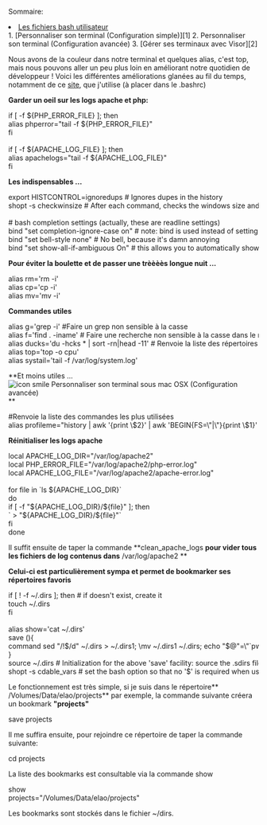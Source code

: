 
Sommaire:

<li style="text-align: justify;">
  <a title="Les fichiers bash utilisateur" href="http://www.elao.com/blog/mac-os/terminal/les-fichiers-bash-utilisateur.html ">Les fichiers bash utilisateur</a>
</li>
1.  [Personnaliser son terminal (Configuration simple)][1]
2.  Personnaliser son terminal (Configuration avancée)
3.  [Gérer ses terminaux avec Visor][2]

Nous avons de la couleur dans notre terminal et quelques alias, c'est top, mais nous pouvons aller un peu plus loin en améliorant notre quotidien de développeur !
Voici les différentes améliorations glanées au fil du temps, notamment de ce <a title="Infinitered" href="http://blog.infinitered.com/" target="_blank">site</a>, que j'utilise (à placer dans le .bashrc)

**Garder un oeil sur les logs apache et php:**

<div class="codecolorer-container bash vibrant" style="overflow:auto;white-space:nowrap;width:100%;">
  <div class="bash codecolorer">
    <span class="kw1">if</span> <span class="br0">&#91;</span> <span class="re5">-f</span> <span class="co1">${PHP_ERROR_FILE}</span> <span class="br0">&#93;</span>; <span class="kw1">then</span><br />         <span class="kw3">alias</span> <span class="re2">phperror</span>=<span class="st0">"tail -f <span class="es3">${PHP_ERROR_FILE}</span>"</span><br /> <span class="kw1">fi</span><br /> <br /> <span class="kw1">if</span> <span class="br0">&#91;</span> <span class="re5">-f</span> <span class="co1">${APACHE_LOG_FILE}</span> <span class="br0">&#93;</span>; <span class="kw1">then</span><br />         <span class="kw3">alias</span> <span class="re2">apachelogs</span>=<span class="st0">"tail -f <span class="es3">${APACHE_LOG_FILE}</span>"</span><br /> <span class="kw1">fi</span>
  </div>
</div>

**Les indispensables ...**

<div class="codecolorer-container bash vibrant" style="overflow:auto;white-space:nowrap;width:100%;">
  <div class="bash codecolorer">
    <span class="kw3">export</span> <span class="re2">HISTCONTROL</span>=ignoredups <span class="co0"># Ignores dupes in the history</span><br /> <span class="kw3">shopt</span> <span class="re5">-s</span> checkwinsize <span class="co0"># After each command, checks the windows size and changes lines and columns</span><br /> <br /> <span class="co0"># bash completion settings (actually, these are readline settings)</span><br /> <span class="kw3">bind</span> <span class="st0">"set completion-ignore-case on"</span> <span class="co0"># note: bind is used instead of setting these in .inputrc.  This ignores case in bash completion</span><br /> <span class="kw3">bind</span> <span class="st0">"set bell-style none"</span> <span class="co0"># No bell, because it's damn annoying</span><br /> <span class="kw3">bind</span> <span class="st0">"set show-all-if-ambiguous On"</span> <span class="co0"># this allows you to automatically show completion without double tab-ing</span>
  </div>
</div>

**Pour éviter la boulette et de passer une trèèèès longue nuit ...**

<div class="codecolorer-container bash vibrant" style="overflow:auto;white-space:nowrap;width:100%;">
  <div class="bash codecolorer">
    <span class="kw3">alias</span> <span class="re2">rm</span>=<span class="st_h">'rm -i'</span><br /> <span class="kw3">alias</span> <span class="re2">cp</span>=<span class="st_h">'cp -i'</span><br /> <span class="kw3">alias</span> <span class="re2">mv</span>=<span class="st_h">'mv -i'</span>
  </div>
</div>

**Commandes utiles**

<div class="codecolorer-container bash vibrant" style="overflow:auto;white-space:nowrap;width:100%;">
  <div class="bash codecolorer">
    <span class="kw3">alias</span> <span class="re2">g</span>=<span class="st_h">'grep -i'</span>  <span class="co0">#Faire un grep non sensible à la casse</span><br /> <span class="kw3">alias</span> <span class="re2">f</span>=<span class="st_h">'find . -iname'</span> <span class="co0"># Faire une recherche non sensible à la casse dans le répertoire courant</span><br /> <span class="kw3">alias</span> <span class="re2">ducks</span>=<span class="st_h">'du -hcks * | sort -rn|head -11'</span> <span class="co0"># Renvoie la liste des répertoires avec leur taille</span><br /> <span class="kw3">alias</span> <span class="re2">top</span>=<span class="st_h">'top -o cpu'</span><br /> <span class="kw3">alias</span> <span class="re2">systail</span>=<span class="st_h">'tail -f /var/log/system.log'</span>
  </div>
</div>

**Et moins utiles ... <img src="http://old-blog.elao.dev/wp-includes/images/smilies/icon_smile.gif" alt="icon smile Personnaliser son terminal sous mac OSX (Configuration avancée)" class="wp-smiley" title="Personnaliser son terminal sous mac OSX (Configuration avancée)" /> **

<div class="codecolorer-container bash vibrant" style="overflow:auto;white-space:nowrap;width:100%;">
  <div class="bash codecolorer">
    <span class="co0">#Renvoie la liste des commandes les plus utilisées</span><br /> <span class="kw3">alias</span> <span class="re2">profileme</span>=<span class="st0">"history | awk '{print <span class="es1">\$</span>2}' | awk 'BEGIN{FS=<span class="es1">\"</span>|<span class="es1">\"</span>}{print <span class="es1">\$</span>1}' | sort | uniq -c | sort -n | tail -n 20 | sort -nr"</span>
  </div>
</div>

**Réinitialiser les logs apache**

<div class="codecolorer-container bash vibrant" style="overflow:auto;white-space:nowrap;width:100%;">
  <div class="bash codecolorer">
            <span class="kw3">local</span> <span class="re2">APACHE_LOG_DIR</span>=<span class="st0">"/var/log/apache2"</span><br />         <span class="kw3">local</span> <span class="re2">PHP_ERROR_FILE</span>=<span class="st0">"/var/log/apache2/php-error.log"</span><br />         <span class="kw3">local</span> <span class="re2">APACHE_LOG_FILE</span>=<span class="st0">"/var/log/apache2/apache-error.log"</span><br /> <br />         <span class="kw1">for</span> <span class="kw2">file</span> <span class="kw1">in</span> <span class="sy0">`</span><span class="kw2">ls</span> <span class="co1">${APACHE_LOG_DIR}</span><span class="sy0">`</span><br />         <span class="kw1">do</span><br />                 <span class="kw1">if</span> <span class="br0">&#91;</span> <span class="re5">-f</span> <span class="st0">"<span class="es3">${APACHE_LOG_DIR}</span>/<span class="es3">${file}</span>"</span> <span class="br0">&#93;</span>; <span class="kw1">then</span><br />                         <span class="sy0">`</span> <span class="sy0">></span> <span class="st0">"<span class="es3">${APACHE_LOG_DIR}</span>/<span class="es3">${file}</span>"</span><span class="sy0">`</span><br />                 <span class="kw1">fi</span><br />         <span class="kw1">done</span>
  </div>
</div>

Il suffit ensuite de taper la commande **clean\_apache\_logs **pour vider tous les fichiers de log contenus dans** /var/log/apache2 **

**Celui-ci est particulièrement sympa et permet de bookmarker ses répertoires favoris**

<div class="codecolorer-container bash vibrant" style="overflow:auto;white-space:nowrap;width:100%;">
  <div class="bash codecolorer">
    <span class="kw1">if</span> <span class="br0">&#91;</span> <span class="sy0">!</span> <span class="re5">-f</span> ~<span class="sy0">/</span>.dirs <span class="br0">&#93;</span>; <span class="kw1">then</span>  <span class="co0"># if doesn't exist, create it</span><br />         <span class="kw2">touch</span> ~<span class="sy0">/</span>.dirs<br /> <span class="kw1">fi</span><br /> <br /> <span class="kw3">alias</span> <span class="re2">show</span>=<span class="st_h">'cat ~/.dirs'</span><br /> save <span class="br0">&#40;</span><span class="br0">&#41;</span><span class="br0">&#123;</span><br />         <span class="kw3">command</span> <span class="kw2">sed</span> <span class="st0">"/!$/d"</span> ~<span class="sy0">/</span>.dirs <span class="sy0">></span> ~<span class="sy0">/</span>.dirs1; \<span class="kw2">mv</span> ~<span class="sy0">/</span>.dirs1 ~<span class="sy0">/</span>.dirs; <span class="kw3">echo</span> <span class="st0">"$@"</span>=<span class="co3">\"</span><span class="sy0">`</span><span class="kw3">pwd</span><span class="sy0">`</span><span class="co3">\"</span> <span class="sy0">>></span> ~<span class="sy0">/</span>.dirs; <span class="kw3">source</span> ~<span class="sy0">/</span>.dirs ;<br /> <span class="br0">&#125;</span><br /> <span class="kw3">source</span> ~<span class="sy0">/</span>.dirs  <span class="co0"># Initialization for the above 'save' facility: source the .sdirs file</span><br /> <span class="kw3">shopt</span> <span class="re5">-s</span> cdable_vars <span class="co0"># set the bash option so that no '$' is required when using the above facility</span>
  </div>
</div>

Le fonctionnement est très simple, si je suis dans le répertoire** /Volumes/Data/elao/projects** par exemple, la commande suivante créera un bookmark **"projects"**

<div class="codecolorer-container bash vibrant" style="overflow:auto;white-space:nowrap;width:100%;">
  <div class="bash codecolorer">
    save projects
  </div>
</div>

Il me suffira ensuite, pour rejoindre ce répertoire de taper la commande suivante:

<div class="codecolorer-container bash vibrant" style="overflow:auto;white-space:nowrap;width:100%;">
  <div class="bash codecolorer">
    <span class="kw3">cd</span> projects
  </div>
</div>

La liste des bookmarks est consultable via la commande show

<div class="codecolorer-container bash vibrant" style="overflow:auto;white-space:nowrap;width:100%;">
  <div class="bash codecolorer">
    show<br /> <span class="re2">projects</span>=<span class="st0">"/Volumes/Data/elao/projects"</span>
  </div>
</div>

Les bookmarks sont stockés dans le fichier ~/dirs.

 [1]: http://www.elao.com/blog/mac-os/personnaliser-son-terminal-sous-mac-osx.html "Personnaliser son terminal sous mac OSX"
 [2]: http://www.elao.com/blog/mac-os/terminal/gerer-ses-terminaux-avec-visor.html "Gérer ses terminaux avec Visor"